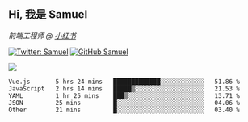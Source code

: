 <h2> Hi, 我是 Samuel </h2>
<p><em>前端工程师 @ <a href="https://job.xiaohongshu.com/">小红书</a></em></p>

[![Twitter: Samuel](https://img.shields.io/twitter/follow/1227_samuel?style=flat-square&logo=twitter)](https://twitter.com/1227_samuel)
[![GitHub Samuel](https://img.shields.io/github/followers/classicemi?label=follow&style=flat-square&logo=github)](https://github.com/classicemi)

<img src="https://github-readme-stats.vercel.app/api?username=classicemi&show_icons=true&theme=default&hide_title=true" />

<!--START_SECTION:waka-->
```text
Vue.js       5 hrs 24 mins   █████████████░░░░░░░░░░░░   51.86 % 
JavaScript   2 hrs 14 mins   █████▒░░░░░░░░░░░░░░░░░░░   21.53 % 
YAML         1 hr 25 mins    ███▒░░░░░░░░░░░░░░░░░░░░░   13.71 % 
JSON         25 mins         █░░░░░░░░░░░░░░░░░░░░░░░░   04.06 % 
Other        21 mins         █░░░░░░░░░░░░░░░░░░░░░░░░   03.40 % 
```
<!--END_SECTION:waka-->

<!--
**classicemi/classicemi** is a ✨ _special_ ✨ repository because its `README.md` (this file) appears on your GitHub profile.

Here are some ideas to get you started:

- 🔭 I’m currently working on ...
- 🌱 I’m currently learning ...
- 👯 I’m looking to collaborate on ...
- 🤔 I’m looking for help with ...
- 💬 Ask me about ...
- 📫 How to reach me: ...
- 😄 Pronouns: ...
- ⚡ Fun fact: ...
-->
